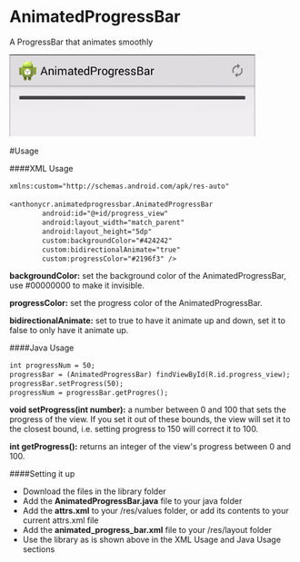 AnimatedProgressBar
===================
A ProgressBar that animates smoothly

![](animation.gif)

#Usage

####XML Usage
````
xmlns:custom="http://schemas.android.com/apk/res-auto"

<anthonycr.animatedprogressbar.AnimatedProgressBar
        android:id="@+id/progress_view"
        android:layout_width="match_parent"
        android:layout_height="5dp"
        custom:backgroundColor="#424242"
        custom:bidirectionalAnimate="true"
        custom:progressColor="#2196f3" />
````

**backgroundColor:** set the background color of the AnimatedProgressBar, use #00000000 to make it invisible.

**progressColor:** set the progress color of the AnimatedProgressBar.

**bidirectionalAnimate:** set to true to have it animate up and down, set it to false to only have it animate up.

####Java Usage
````
int progressNum = 50;
progressBar = (AnimatedProgressBar) findViewById(R.id.progress_view);
progressBar.setProgress(50);
progressNum = progressBar.getProgres();
````

**void setProgress(int number):** a number between 0 and 100 that sets the progress of the view. If you set it out of these bounds, the view will set it to the closest bound, i.e. setting progress to 150 will correct it to 100.

**int getProgress():** returns an integer of the view's progress between 0 and 100.

####Setting it up

* Download the files in the library folder
* Add the **AnimatedProgressBar.java** file to your java folder
* Add the **attrs.xml** to your /res/values folder, or add its contents to your current attrs.xml file
* Add the **animated_progress_bar.xml** file to your /res/layout folder
* Use the library as is shown above in the XML Usage and Java Usage sections
